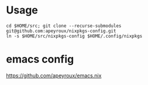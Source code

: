 # Usage

``` shell
cd $HOME/src; git clone --recurse-submodules git@github.com:apeyroux/nixpkgs-config.git
ln -s $HOME/src/nixpkgs-config $HOME/.config/nixpkgs
```

# emacs config

https://github.com/apeyroux/emacs.nix
